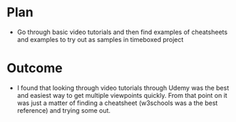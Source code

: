 # Plan

* Go through basic video tutorials and then find examples of cheatsheets and examples to try out as samples in timeboxed project

# Outcome

* I found that looking through video tutorials through Udemy was the best and easiest way to get multiple viewpoints quickly. From that point on it was just a matter of finding a cheatsheet (w3schools was a the best reference) and trying some out.